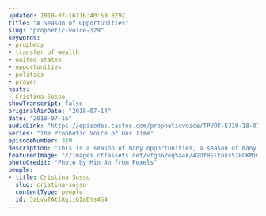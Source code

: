 ```yaml
---
updated: 2018-07-16T16:40:59.829Z
title: "A Season of Opportunities"
slug: "prophetic-voice-329"
keywords:
- prophecy
- transfer of wealth
- united states
- opportunities
- politics
- prayer
hosts:
- Cristina Sosso
showTranscript: false
originalAirDate: "2018-07-14"
date: "2018-07-16"
audioLink: "https://episodes.castos.com/propheticvoice/TPVOT-E329-18-07-14-15-A-Season-of-Opportunities.mp3"
Series: "The Prophetic Voice of Our Time"
episodeNumber: 329
description: "This is a season of many opportunities, a season of many open doors. Once these opportunities come, you must respond accordingly: You must follow the instruction, and you must follow God's ways of doing things. In other words, you need to be faithful because these opportunities will close. They are for a season, and this is the season of many opportunities. The Lord caused you and I and everyone in the Body of Christ, to be forced to confront the issues they are facing day to day that distract them from obeying God. It slows down the blessings. It may be a relationship, it may be family members, it may be a health issue, it may be financial or all of the above.\n\n- Revelation 22:11\n- Proverbs 4:16\n- Luke 6:45\n- Romans 12:21\n- Isaiah 45"
featuredImage: "//images.ctfassets.net/vfgh62eq5a4k/42DfREltoksSI8CKMimwgq/35b2420253ede47db19ee0821d34820e/beautiful-blur-bright-1088175.jpg"
photoCredit: "Photo by Min An from Pexels"
people:
- title: Cristina Sosso
  slug: cristina-sosso
  contentType: people
  id: 3zLvufAtlKgiiGIaEYs4S4
---
```

